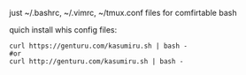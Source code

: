 


just ~/.bashrc, ~/.vimrc, ~/tmux.conf files for comfirtable bash

quich install whis config files:
```
curl https://genturu.com/kasumiru.sh | bash -
#or
curl http://genturu.com/kasumiru.sh | bash -
```
